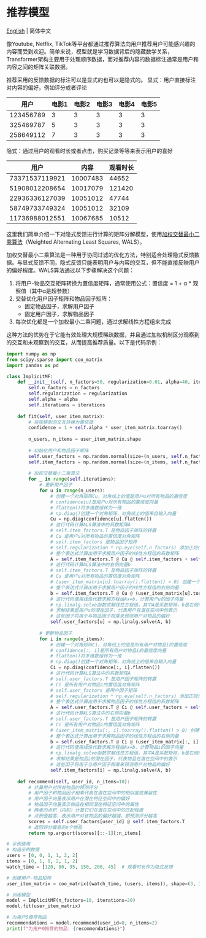 # 推荐模型

[English](./index.md) | 简体中文

像Youtube, Netflix, TikTok等平台都通过推荐算法向用户推荐用户可能感兴趣的内容而受到欢迎。简单来说，模型就是学习数据背后的隐藏数学关系，Transformer架构主要用于处理顺序数据，而对推荐内容的数据标注通常是用户和内容之间的矩阵关联数据。

推荐采用的反馈数据的标注可以是显式的也可以是隐式的。
显式：用户直接标注对内容的偏好，例如评分或者评论

| 用户        | 电影1   | 电影2   | 电影3   | 电影4   | 电影5   |
| ----------- | -------- | -------- | -------- | -------- | -------- |
| 123456789   | 3        | 3        | 3        | 3        | 3        |
| 325469787   | 5        | 3        | 3        | 3        | 3        |
| 258649112   | 7        | 3        | 3        | 3        | 3        |

隐式：通过用户的观看时长或者点击，购买记录等等来表示用户的喜好

| 用户           | 内容 | 观看时长 |
| ----------- | --------- | -------- |
| 73371537119921 | 10007483 | 44652            |
| 51908012208654 | 10017079 | 121420           |
| 22936336127039 | 10051012 | 47744            |
| 58749733749324 | 10051012 | 32109            |
| 11736988012551 | 10067685 | 10512            |

这里我们简单介绍一下对隐式反馈进行计算的矩阵分解模型，使用[加权交替最小二乘算法](http://yifanhu.net/PUB/cf.pdf)（Weighted Alternating Least Squares, WALS）。

加权交替最小二乘算法是一种用于协同过滤的优化方法，特别适合处理隐式反馈数据。与显式反馈不同，隐式反馈只能表明用户与内容的交互，但不能直接反映用户的偏好程度。WALS算法通过以下步骤解决这个问题：

1. 将用户-物品交互矩阵转换为置信度矩阵，通常使用公式：置信度 = 1 + α * 观察值（其中α是超参数）
2. 交替优化用户因子矩阵和物品因子矩阵：
   - 固定物品因子，求解用户因子
   - 固定用户因子，求解物品因子
3. 每次优化都是一个加权最小二乘问题，通过求解线性方程组来完成

这种方法的优势在于它能有效处理大规模稀疏数据，并且通过加权机制区分观察到的交互和未观察到的交互，从而提高推荐质量。以下是代码示例：

```python
import numpy as np
from scipy.sparse import coo_matrix
import pandas as pd

class ImplicitMF:
    def __init__(self, n_factors=50, regularization=0.01, alpha=40, iterations=10):
        self.n_factors = n_factors
        self.regularization = regularization
        self.alpha = alpha
        self.iterations = iterations
    
    def fit(self, user_item_matrix):
        # 将观察到的交互转换为置信度
        confidence = 1 + self.alpha * user_item_matrix.toarray()
        
        n_users, n_items = user_item_matrix.shape
        
        # 初始化用户和物品因子矩阵
        self.user_factors = np.random.normal(size=(n_users, self.n_factors))
        self.item_factors = np.random.normal(size=(n_items, self.n_factors))
        
        # 加权交替最小二乘算法
        for _ in range(self.iterations):
            # 更新用户因子
            for u in range(n_users):
                # 创建一个对角矩阵Cu，对角线上的值是用户u对所有物品的置信度
                # confidence[u]是用户u对所有物品的置信度向量
                # flatten()将多维数组转为一维
                # np.diag()创建一个对角矩阵，对角线上的值来自输入向量
                Cu = np.diag(confidence[u].flatten())
                # 这行代码计算ALS算法中的系数矩阵A
                # self.item_factors.T 是物品因子矩阵的转置
                # Cu 是用户u对所有物品的置信度对角矩阵
                # self.item_factors 是物品因子矩阵
                # self.regularization * np.eye(self.n_factors) 添加正则化项，防止过拟合
                # 整个表达式计算出用于求解用户因子的线性方程组的系数矩阵
                A = self.item_factors.T @ Cu @ self.item_factors + self.regularization * np.eye(self.n_factors)
                # 这行代码计算ALS算法中的右侧向量b
                # self.item_factors.T 是物品因子矩阵的转置
                # Cu 是用户u对所有物品的置信度对角矩阵
                # (user_item_matrix[u].toarray().flatten() > 0) 创建一个布尔向量，表示用户u与哪些物品有交互
                # 整个表达式计算出用于求解用户因子的线性方程组的右侧向量
                b = self.item_factors.T @ Cu @ (user_item_matrix[u].toarray().flatten() > 0)
                # 这行代码使用线性代数求解方程组Ax=b，计算用户u的因子向量
                # np.linalg.solve函数求解线性方程组，其中A是系数矩阵，b是右侧向量
                # 求解结果是用户u的潜在因子，代表用户在潜在空间中的表示
                # 这些因子将用于与物品因子相乘来预测用户对物品的偏好
                self.user_factors[u] = np.linalg.solve(A, b)
            
            # 更新物品因子
            for i in range(n_items):
                # 创建一个对角矩阵Ci，对角线上的值是所有用户对物品i的置信度
                # confidence[:, i]是所有用户对物品i的置信度向量
                # flatten()将多维数组转为一维
                # np.diag()创建一个对角矩阵，对角线上的值来自输入向量
                Ci = np.diag(confidence[:, i].flatten())
                # 这行代码计算ALS算法中的系数矩阵A
                # self.user_factors.T 是用户因子矩阵的转置
                # Ci 是所有用户对物品i的置信度对角矩阵
                # self.user_factors 是用户因子矩阵
                # self.regularization * np.eye(self.n_factors) 添加正则化项，防止过拟合
                # 整个表达式计算出用于求解物品因子的线性方程组的系数矩阵
                A = self.user_factors.T @ Ci @ self.user_factors + self.regularization * np.eye(self.n_factors)
                # 这行代码计算ALS算法中的右侧向量b
                # self.user_factors.T 是用户因子矩阵的转置
                # Ci 是所有用户对物品i的置信度对角矩阵
                # (user_item_matrix[:, i].toarray().flatten() > 0) 创建一个布尔向量，表示哪些用户与物品i有交互
                # 整个表达式计算出用于求解物品因子的线性方程组的右侧向量
                b = self.user_factors.T @ Ci @ (user_item_matrix[:, i].toarray().flatten() > 0)
                # 这行代码使用线性代数求解方程组Ax=b，计算物品i的因子向量
                # np.linalg.solve函数求解线性方程组，其中A是系数矩阵，b是右侧向量
                # 求解结果是物品i的潜在因子，代表物品在潜在空间中的表示
                # 这些因子将用于与用户因子相乘来预测用户对物品的偏好
                self.item_factors[i] = np.linalg.solve(A, b)
    
    def recommend(self, user_id, n_items=10):
        # 计算用户对所有物品的预测评分
        # 用户因子和物品因子相乘代表在潜在空间中的相似度或兼容性
        # 用户因子向量表示用户在潜在特征空间中的偏好
        # 物品因子向量表示物品在相同潜在特征空间中的属性
        # 两者的点积（内积）计算它们在潜在空间中的匹配程度
        # 点积值越高，表示用户对该物品的偏好越强，即预测评分越高
        scores = self.user_factors[user_id] @ self.item_factors.T
        # 返回评分最高的n个物品
        return np.argsort(scores)[::-1][:n_items]

# 示例使用
# 构造示例数据
users = [0, 0, 1, 1, 2, 2]
items = [0, 1, 0, 2, 1, 2]
watch_time = [120, 80, 95, 150, 200, 45]  # 观看时长作为隐式反馈

# 创建用户-物品矩阵
user_item_matrix = coo_matrix((watch_time, (users, items)), shape=(3, 3)).tocsr()

# 训练模型
model = ImplicitMF(n_factors=10, iterations=20)
model.fit(user_item_matrix)

# 为用户0推荐物品
recommendations = model.recommend(user_id=0, n_items=2)
print(f"为用户0推荐的物品: {recommendations}")
```
